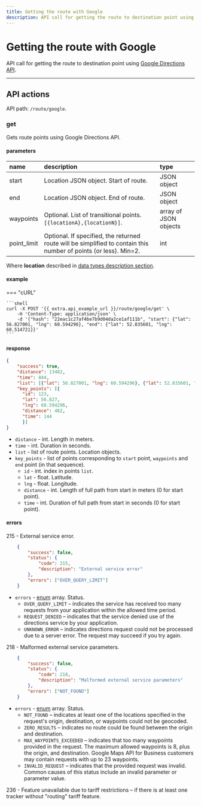 ```yaml
---
title: Getting the route with Google
description: API call for getting the route to destination point using Google Directions API.
---
```


# Getting the route with Google

API call for getting the route to destination point using [Google Directions API](https://developers.google.com/maps/documentation/directions/intro).

***

## API actions

API path: `/route/google`.

### get

Gets route points using Google Directions API.

#### parameters

| name | description | type|
| :------ | :------ | :----- |
| start | Location JSON object. Start of route. | JSON object |
| end | Location JSON object. End of route. | JSON object |
| waypoints | Optional. List of transitional points. `[{locationA},{locationN}]`. | array of JSON objects |
| point_limit | Optional. If specified, the returned route will be simplified to contain this number of points (or less). Min=2. | int |

Where **location** described in [data types description section](../../../getting-started.md#data-types).

#### example

=== "cURL"

    ```shell
    curl -X POST '{{ extra.api_example_url }}/route/google/get' \
        -H 'Content-Type: application/json' \
        -d '{"hash": "22eac1c27af4be7b9d04da2ce1af111b", "start": {"lat": 56.827001, "lng": 60.594296}, "end": {"lat": 52.835601, "lng": 60.514721}}'
    ```

#### response

```json
{
    "success": true,
    "distance": 13482,
    "time": 844,
    "list": [{"lat": 56.827001, "lng": 60.594296}, {"lat": 52.835601, "lng": 60.514721}],
    "key_points": [{
      "id": 123,
      "lat": 56.827,
      "lng": 60.594296,
      "distance": 482,
      "time": 144
      }] 
}
```

* `distance` - int. Length in meters.
* `time` - int. Duration in seconds.
* `list` - list of route points. Location objects.
* `key_points` - list of points corresponding to `start` point, `waypoints` and `end` point (in that sequence).
    * `id` - int. index in points `list`.
    * `lat` - float. Latitude.
    * `lng` - float. Longitude.
    * `distance` - int. Length of full path from start in meters (0 for start point).
    * `time` - int. Duration of full path from start in seconds (0 for start point).
    

#### errors

215 - External service error.

```json
    {
        "success": false,
        "status": {
            "code": 215,
            "description": "External service error"
        },
        "errors": ["OVER_QUERY_LIMIT"]
    }
```

  * `errors` - [enum](../../../getting-started.md#data-types) array. Status. 
    *   `OVER_QUERY_LIMIT` – indicates the service has received too many requests from your application within the 
    allowed time period.
    *   `REQUEST_DENIED` – indicates that the service denied use of the directions service by your application.
    *   `UNKNOWN_ERROR` – indicates directions request could not be processed due to a server error. The request may 
    succeed if you try again.

218 - Malformed external service parameters.

```json
    {
        "success": false,
        "status": {
            "code": 218,
            "description": "Malformed external service parameters"
        },
        "errors": ["NOT_FOUND"]
    }
```

* `errors` - [enum](../../../getting-started.md#data-types) array. Status.
    *   `NOT_FOUND` – indicates at least one of the locations specified in the request's origin, destination, or 
    waypoints could not be geocoded.
    *   `ZERO_RESULTS` – indicates no route could be found between the origin and destination.
    *   `MAX_WAYPOINTS_EXCEEDED` – indicates that too many waypoints provided in the request. The maximum allowed 
    waypoints is 8, plus the origin, and destination. Google Maps API for Business customers may contain requests with 
    up to 23 waypoints.
    *   `INVALID_REQUEST` – indicates that the provided request was invalid. Common causes of this status include 
    an invalid parameter or parameter value.

236 - Feature unavailable due to tariff restrictions – if there is at least one tracker without "routing" tariff 
feature.
